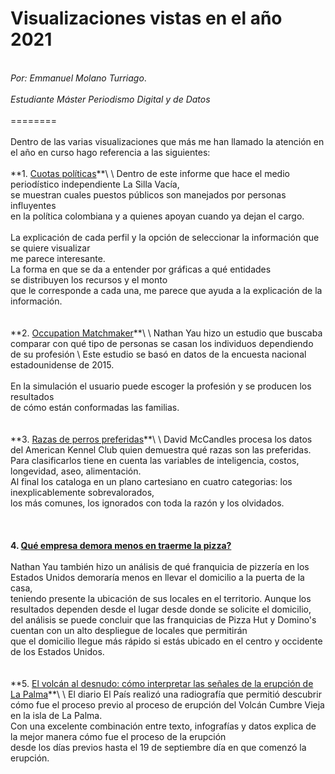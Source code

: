 # Visualizaciones vistas en el año 2021 
\
*Por: Emmanuel Molano Turriago*. \
 \
*Estudiante Máster Periodismo Digital y de Datos*\
\
========\
\
Dentro de las varias visualizaciones que más me han llamado la atención en el año en curso hago referencia a las siguientes:\
\
**1. [Cuotas políticas](https://www.lasillavacia.com/la-silla-vacia/especiales/cuotas-politicas/ "www.lasillavacia.com")**\
\
Dentro de este informe que hace el medio periodístico independiente La Silla Vacía,  \
se muestran cuales puestos públicos son manejados por personas influyentes \
en la política colombiana y a quienes apoyan cuando ya dejan el cargo. \
\
La explicación de cada perfil y la opción de seleccionar la información que se quiere visualizar\
me parece interesante.  \
La forma en que se da a entender por gráficas a qué entidades \
se distribuyen los recursos y el monto  \
que le corresponde a cada una, me parece que ayuda a la explicación de la información.\
\
\
**2.  [Occupation Matchmaker](https://flowingdata.com/2017/08/28/occupation-matchmaker/ "www.flowingdata.com")**\
\
Nathan Yau hizo un estudio que buscaba comparar con qué tipo de personas se casan los individuos dependiendo de su profesión  \
Este estudio se basó en datos de la encuesta nacional estadounidense de 2015.\
\
En la simulación el usuario puede escoger la profesión y se producen los resultados \
de cómo están conformadas las familias.\
\
\
**3.  [Razas de perros preferidas](https://informationisbeautiful.net/visualizations/best-in-show-whats-the-top-data-dog/ "www.informationisbeautiful.net")**\
\
David McCandles procesa los datos del American Kennel Club quien demuestra qué razas son las preferidas.  \
Para clasificarlos tiene en cuenta las variables de inteligencia, costos, longevidad, aseo, alimentación.  \
Al final los cataloga en un plano cartesiano en cuatro categorias: los inexplicablemente sobrevalorados,  \
los más comunes, los ignorados con toda la razón y los olvidados.\
\
\
\
**4.  [Qué empresa demora menos en traerme la pizza?](https://flowingdata.com/2013/10/14/pizza-place-geography/ "flowingdata.com")**\
\
Nathan Yau también hizo un análisis de qué franquicia de pizzería en los Estados Unidos demoraría menos en llevar el domicilio a la puerta de la casa,  
teniendo presente la ubicación de sus locales en el territorio. Aunque los resultados dependen desde el lugar desde donde se solicite el domicilio,  
del análisis se puede concluir que las franquicias de Pizza Hut y Domino's cuentan con un alto despliegue de locales que permitirán  
que el domicilio llegue más rápido si estás ubicado en el centro y occidente de los Estados Unidos. 
\
\
\
**5.  [El volcán al desnudo: cómo interpretar las señales de la erupción de La Palma](https://elpais.com/ciencia/2021-11-06/el-volcan-al-desnudo-como-interpretar-las-senales-de-la-erupcion-de-la-palma.html?utm_source=pocket_mylist")**\
\
El diario El País realizó una radiografía que permitió descubrir cómo fue el proceso previo al proceso de erupción del Volcán Cumbre Vieja en la isla de La Palma.  
Con una excelente combinación entre texto, infografías y datos explica de la mejor manera cómo fue el proceso de la erupción  
desde los días previos hasta el 19 de septiembre
día en que comenzó la erupción. 
